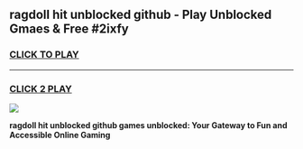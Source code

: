 
## ragdoll hit unblocked github - Play Unblocked Gmaes & Free #2ixfy
<h3>
<a href="https://news.freeplayer.one?title=ragdoll_hit_unblocked_github&ref=24F">CLICK TO PLAY</a></h3>
<hr>

<h3>
<a href="https://news.freeplayer.one?title=ragdoll_hit_unblocked_github&ref=24F">CLICK 2 PLAY</a>
  
</h3>

<a href="https://news.freeplayer.one?title=ragdoll_hit_unblocked_github&ref=24F/"><img src="https://clearcache.store/games.png"></a>


**ragdoll hit unblocked github games unblocked: Your Gateway to Fun and Accessible Online Gaming**
